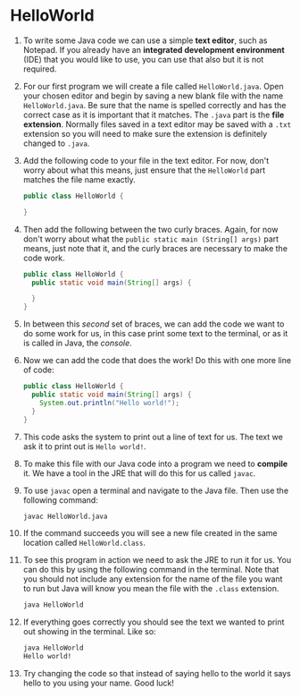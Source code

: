 # HelloWorld

1. To write some Java code we can use a simple **text editor**, such as Notepad. If you already have an **integrated development environment** \(IDE\) that you would like to use, you can use that also but it is not required. 
2. For our first program we will create a file called `HelloWorld.java`. Open your chosen editor and begin by saving a new blank file with the name `HelloWorld.java`. Be sure that the name is spelled correctly and has the correct case as it is important that it matches. The `.java` part is the **file extension**. Normally files saved in a text editor may be saved with a `.txt` extension so you will need to make sure the extension is definitely changed to `.java`.
3. Add the following code to your file in the text editor. For now, don't worry about what this means, just ensure that the `HelloWorld` part matches the file name exactly.

   ```java
   public class HelloWorld {

   }
   ```

4. Then add the following between the two curly braces. Again, for now don't worry about what the `public static main (String[] args)` part means, just note that it, and the curly braces are necessary to make the code work.

   ```java
   public class HelloWorld {
     public static void main(String[] args) {

     }
   }
   ```

5. In between this _second_ set of braces, we can add the code we want to do some work for us, in this case print some text to the terminal, or as it is called in Java, the _console_.
6. Now we can add the code that does the work! Do this with one more line of code:

   ```java
   public class HelloWorld {
     public static void main(String[] args) {
       System.out.println("Hello world!");
     }
   }
   ```

7. This code asks the system to print out a line of text for us. The text we ask it to print out is `Hello world!`.
8. To make this file with our Java code into a program we need to **compile** it. We have a tool in the JRE that will do this for us called `javac`.
9. To use `javac` open a terminal and navigate to the Java file. Then use the following command:

   ```bash
   javac HelloWorld.java
   ```

10. If the command succeeds you will see a new file created in the same location called `HelloWorld.class`.
11. To see this program in action we need to ask the JRE to run it for us. You can do this by using the following command in the terminal. Note that you should not include any extension for the name of the file you want to run but Java will know you mean the file with the `.class` extension.

    ```bash
    java HelloWorld
    ```

12. If everything goes correctly you should see the text we wanted to print out showing in the terminal. Like so:

    ```bash
    java HelloWorld
    Hello world!
    ```

13. Try changing the code so that instead of saying hello to the world it says hello to you using your name. Good luck!

